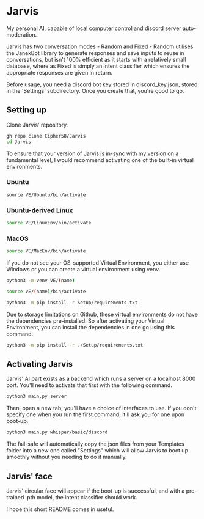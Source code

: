 # Jarvis
My personal AI, capable of local computer control and discord server auto-moderation.

Jarvis has two conversation modes - Random and Fixed - Random utilises the JanexBot library to generate responses and save inputs to reuse in conversations, but isn't 100% efficient as it starts with a relatively small database, where as Fixed is simply an intent classifier which ensures the appropriate responses are given in return.

Before usage, you need a discord bot key stored in discord_key.json, stored in the 'Settings' subdirectory. Once you create that, you're good to go.

## Setting up

Clone Jarvis' repository.

```bash
gh repo clone Cipher58/Jarvis
cd Jarvis
```

To ensure that your version of Jarvis is in-sync with my version on a fundamental level, I would recommend activating one of the built-in virtual environments.

### Ubuntu
```
source VE/Ubuntu/bin/activate
```

### Ubuntu-derived Linux

```bash
source VE/LinuxEnv/bin/activate
```

### MacOS

```bash
source VE/MacEnv/bin/activate
```

If you do not see your OS-supported Virtual Environment, you either use Windows or you can create a virtual environment using venv.
```bash
python3 -m venv VE/(name)

source VE/(name)/bin/activate

python3 -m pip install -r Setup/requirements.txt
```

Due to storage limitations on Github, these virtual environments do not have the dependencies pre-installed. So after activating your Virtual Environment, you can install the dependencies in one go using this command.


```bash
python3 -m pip install -r ./Setup/requirements.txt
```

## Activating Jarvis

Jarvis' AI part exists as a backend which runs a server on a localhost 8000 port. You'll need to activate that first with the following command.

```bash
python3 main.py server
```

Then, open a new tab, you'll have a choice of interfaces to use. If you don't specify one when you run the first command, it'll ask you for one upon boot-up.

```bash
python3 main.py whisper/basic/discord
```

The fail-safe will automatically copy the json files from your Templates folder into a new one called "Settings" which will allow Jarvis to boot up smoothly without you needing to do it manually.

## Jarvis' face

Jarvis' circular face will appear if the boot-up is successful, and with a pre-trained .pth model, the intent classifier should work.

I hope this short README comes in useful.
